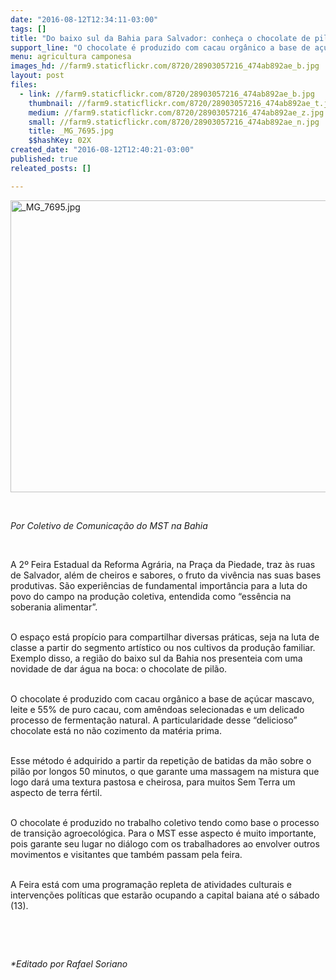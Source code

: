 ```yaml
---
date: "2016-08-12T12:34:11-03:00"
tags: []
title: "Do baixo sul da Bahia para Salvador: conheça o chocolate de pilão orgânico"
support_line: "O chocolate é produzido com cacau orgânico a base de açúcar mascavo, leite e 55% de puro cacau, com amêndoas selecionadas e um delicado processo de fermentação natural."
menu: agricultura camponesa
images_hd: //farm9.staticflickr.com/8720/28903057216_474ab892ae_b.jpg
layout: post
files:
  - link: //farm9.staticflickr.com/8720/28903057216_474ab892ae_b.jpg
    thumbnail: //farm9.staticflickr.com/8720/28903057216_474ab892ae_t.jpg
    medium: //farm9.staticflickr.com/8720/28903057216_474ab892ae_z.jpg
    small: //farm9.staticflickr.com/8720/28903057216_474ab892ae_n.jpg
    title: _MG_7695.jpg
    $$hashKey: 02X
created_date: "2016-08-12T12:40:21-03:00"
published: true
releated_posts: []

---
```

<p><img alt="_MG_7695.jpg" height="467" src="//farm9.staticflickr.com/8720/28903057216_474ab892ae_b.jpg" width="700" /></p>

<p>&nbsp;</p>

<p><em>Por Coletivo de Comunica&ccedil;&atilde;o do MST na Bahia</em></p>

<p>&nbsp;</p>

<p>A 2&ordm; Feira Estadual da Reforma Agr&aacute;ria, na Pra&ccedil;a da Piedade, traz &agrave;s ruas de Salvador, al&eacute;m de cheiros e sabores, o fruto da viv&ecirc;ncia nas suas bases produtivas. S&atilde;o experi&ecirc;ncias de fundamental import&acirc;ncia para a luta do povo do campo na produ&ccedil;&atilde;o coletiva, entendida como &ldquo;ess&ecirc;ncia na soberania alimentar&rdquo;.</p>

<p><br />
O espa&ccedil;o est&aacute; prop&iacute;cio para compartilhar diversas pr&aacute;ticas, seja na luta de classe a partir do segmento art&iacute;stico ou nos cultivos da produ&ccedil;&atilde;o familiar. Exemplo disso, a regi&atilde;o do baixo sul da Bahia nos presenteia com uma novidade de dar &aacute;gua na boca: o chocolate de pil&atilde;o.</p>

<p><br />
O chocolate &eacute; produzido com cacau org&acirc;nico a base de a&ccedil;&uacute;car mascavo, leite e 55% de puro cacau, com am&ecirc;ndoas selecionadas e um delicado processo de fermenta&ccedil;&atilde;o natural. A particularidade desse &ldquo;delicioso&rdquo; chocolate est&aacute; no n&atilde;o cozimento da mat&eacute;ria prima.</p>

<p><br />
Esse m&eacute;todo &eacute; adquirido a partir da repeti&ccedil;&atilde;o de batidas da m&atilde;o sobre o pil&atilde;o por longos 50 minutos, o que garante uma massagem na mistura que logo dar&aacute; uma textura pastosa e cheirosa, para muitos Sem Terra um aspecto de terra f&eacute;rtil.</p>

<p><br />
O chocolate &eacute; produzido no trabalho coletivo tendo como base o processo de transi&ccedil;&atilde;o agroecol&oacute;gica. Para o MST esse aspecto &eacute; muito importante, pois garante seu lugar no di&aacute;logo com os trabalhadores ao envolver outros movimentos e visitantes que tamb&eacute;m passam pela feira.</p>

<p><br />
A Feira est&aacute; com uma programa&ccedil;&atilde;o repleta de atividades culturais e interven&ccedil;&otilde;es pol&iacute;ticas que estar&atilde;o ocupando a capital baiana at&eacute; o s&aacute;bado (13).</p>

<p>&nbsp;</p>

<p>&nbsp;</p>

<p><em>*Editado por Rafael Soriano</em></p>
